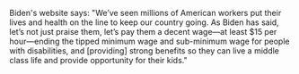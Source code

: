 Biden's website says: "We’ve seen millions of American workers put their lives and health on the line to keep our country going. As Biden has said, let’s not just praise them, let’s pay them a decent wage—at least $15 per hour—ending the tipped minimum wage and sub-minimum wage for people with disabilities, and [providing] strong benefits so they can live a middle class life and provide opportunity for their kids."
